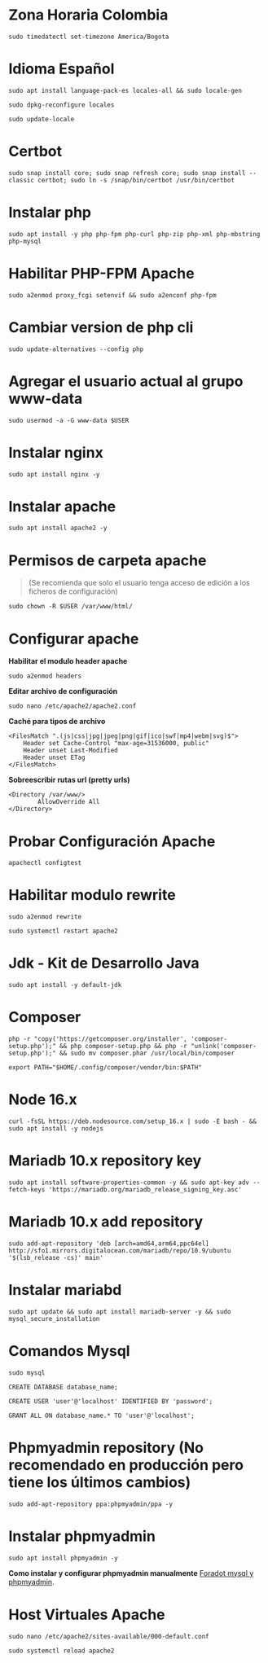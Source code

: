 # Zona Horaria Colombia
```
sudo timedatectl set-timezone America/Bogota
```

# Idioma Español
```
sudo apt install language-pack-es locales-all && sudo locale-gen
```
```
sudo dpkg-reconfigure locales
```
```
sudo update-locale 
```
# Certbot
```
sudo snap install core; sudo snap refresh core; sudo snap install --classic certbot; sudo ln -s /snap/bin/certbot /usr/bin/certbot
```

# Instalar php
```
sudo apt install -y php php-fpm php-curl php-zip php-xml php-mbstring php-mysql
```

# Habilitar PHP-FPM Apache
```
sudo a2enmod proxy_fcgi setenvif && sudo a2enconf php-fpm
```

# Cambiar version de php cli
```
sudo update-alternatives --config php
```

# Agregar el usuario actual al grupo www-data
```
sudo usermod -a -G www-data $USER
```
# Instalar nginx
```
sudo apt install nginx -y
```
# Instalar apache
```
sudo apt install apache2 -y
```
# Permisos de carpeta apache 

> (Se recomienda que solo el usuario tenga acceso de edición a los ficheros de configuración)
```
sudo chown -R $USER /var/www/html/
```

# Configurar apache

**Habilitar el modulo header apache**
```
sudo a2enmod headers
```

**Editar archivo de configuración**
```
sudo nano /etc/apache2/apache2.conf
```

**Caché para tipos de archivo**
```
<FilesMatch ".(js|css|jpg|jpeg|png|gif|ico|swf|mp4|webm|svg)$">
    Header set Cache-Control "max-age=31536000, public"
    Header unset Last-Modified
    Header unset ETag
</FilesMatch>
```

**Sobreescribir rutas url (pretty urls)**
```
<Directory /var/www/>
        AllowOverride All
</Directory>
```


# Probar Configuración Apache
```
apachectl configtest
```

# Habilitar modulo rewrite
```
sudo a2enmod rewrite
```
```
sudo systemctl restart apache2
```


# Jdk - Kit de Desarrollo Java
```
sudo apt install -y default-jdk
```

# Composer
```
php -r "copy('https://getcomposer.org/installer', 'composer-setup.php');" && php composer-setup.php && php -r "unlink('composer-setup.php');" && sudo mv composer.phar /usr/local/bin/composer
```

```
export PATH="$HOME/.config/composer/vendor/bin:$PATH"
```

# Node 16.x
```
curl -fsSL https://deb.nodesource.com/setup_16.x | sudo -E bash - && sudo apt install -y nodejs
```


# Mariadb 10.x repository key
```
sudo apt install software-properties-common -y && sudo apt-key adv --fetch-keys 'https://mariadb.org/mariadb_release_signing_key.asc'
```

# Mariadb 10.x add repository
```
sudo add-apt-repository 'deb [arch=amd64,arm64,ppc64el] http://sfo1.mirrors.digitalocean.com/mariadb/repo/10.9/ubuntu '$(lsb_release -cs)' main'
```

# Instalar mariabd
```
sudo apt update && sudo apt install mariadb-server -y && sudo mysql_secure_installation
```

# Comandos Mysql
```
sudo mysql
```
```
CREATE DATABASE database_name;
```
```
CREATE USER 'user'@'localhost' IDENTIFIED BY 'password';
```
```
GRANT ALL ON database_name.* TO 'user'@'localhost';
```

# Phpmyadmin repository (No recomendado en producción pero tiene los últimos cambios)
```
sudo add-apt-repository ppa:phpmyadmin/ppa -y
```
# Instalar phpmyadmin
```
sudo apt install phpmyadmin -y
```

**Como instalar y configurar phpmyadmin manualmente** [Foradot mysql y phpmyadmin](https://foratdot.info/como-instalar-mariadb-server-y-phpmyadmin).



# Host Virtuales Apache
```
sudo nano /etc/apache2/sites-available/000-default.conf
```
```
sudo systemctl reload apache2
```
